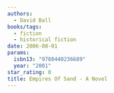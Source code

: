 ```yaml
---
authors:
  - David Ball
books/tags:
  - fiction
  - historical fiction
date: 2006-08-01
params:
  isbn13: "9780440236689"
  year: "2001"
star_rating: 0
title: Empires Of Sand - A Novel
---
```


<!--more-->
